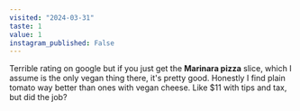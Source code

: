 ```yaml
---
visited: "2024-03-31"
taste: 1
value: 1
instagram_published: False
---
```


Terrible rating on google but if you just get the **Marinara pizza** slice, which I assume is the only vegan thing there, it's pretty good. Honestly I find plain tomato way better than ones with vegan cheese. Like $11 with tips and tax, but did the job? 
